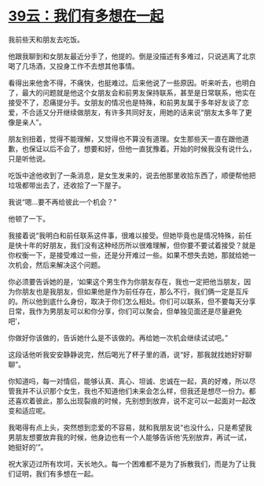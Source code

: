 # [39云：我们有多想在一起](https://github.com/platojobs/SFLOG/issues/42)

我前些天和朋友去吃饭。

他跟我聊到和女朋友最近分手了，他提的。倒是没描述有多难过，只说逃离了北京喝了几场酒，又投身工作不去想其他事情。

看得出来他舍不得，不痛快，也挺难过。后来他说了一些原因。听来听去，也明白了，最大的问题就是他这个女朋友会和前男友保持联系，甚至是日常联系，他实在接受不了，忍痛提分手。女朋友的情况也是特殊，和前男友属于多年好友谈了恋爱，不合适又分开继续做朋友，有许多共同好友，用她的话来说“朋友太多年了更像是亲人”。

朋友别扭着，觉得不能理解，又觉得也不算没有道理。女生那些天一直在跟他道歉，也保证以后不会了，想要和好，但他一直犹豫着。开始的时候我没有说什么，只是听他说。

吃饭中途他收到了一条消息，是女生发来的，说去他那里收拾东西了，顺便帮他把垃圾都带出去了，还收拾了一下屋子。

我说“嗯…要不再给彼此一个机会？”

他顿了一下。

我接着说“我明白和前任联系这件事，很难以接受。但她毕竟也是情况特殊，前任是快十年的好朋友，我们没有这种经历所以很难理解，但你要不要试着接受？就是你权衡一下，是接受难过一些，还是分开难过一些。如果不想失去她，那就给她一次机会，然后来解决这个问题。

你必须要告诉她的是，‘如果这个男生作为你朋友存在，我也一定把他当朋友，因为你朋友也是我朋友，但如果他是作为前任存在，那么不行，我们俩一定是互斥的。所以他到底什么身份，取决于你们怎么相处。你们可以联系，但不要每天分享日常，我作为男朋友可以和你分享，你们可以聚会，但单独见面还是尽量避免吧’，

你做好你该做的，告诉她什么是不该做的。再给她一次机会继续试试吧。”

这段话他听我安安静静说完，然后喝光了杯子里的酒，说“好，那我就找她好好聊聊”。

你知道吗，每一对情侣，能够认真、真心、坦诚、忠诚在一起，真的好难，所以尽管我并不认识那个女生，我也不知道他们未来会怎么样，但我还是想尽一份力。都还喜欢着彼此，那么出现裂痕的时候，先别想到放弃，说不定可以一起面对一起改变和适应呢。

我喝得有点上头，突然想到恋爱的不容易，就和我朋友说“也没什么，只是希望我男朋友想要放弃我的时候，他身边也有一个人能够告诉他‘先别放弃，再试一试，她挺好的’”。

祝大家迈过所有坎坷，天长地久。每一个困难都不是为了拆散我们，而是为了让我们证明，我们有多想在一起。